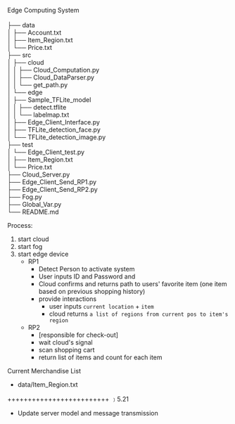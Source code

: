 Edge Computing System  
<br>├── data
<br>│   ├── Account.txt
<br>│   ├── Item_Region.txt
<br>│   └── Price.txt
<br>├── src
<br>│   ├── cloud
<br>│   │   ├── Cloud_Computation.py
<br>│   │   ├── Cloud_DataParser.py
<br>│   │   └── get_path.py
<br>│   └── edge
<br>│       ├── Sample_TFLite_model
<br>│       │   ├── detect.tflite
<br>│       │   └── labelmap.txt
<br>│       ├── Edge_Client_Interface.py
<br>│       ├── TFLite_detection_face.py
<br>│       └── TFLite_detection_image.py
<br>├── test
<br>│   └── Edge_Client_test.py
<br>│       ├── Item_Region.txt
<br>│       └── Price.txt
<br>├── Cloud_Server.py
<br>├── Edge_Client_Send_RP1.py
<br>├── Edge_Client_Send_RP2.py
<br>├── Fog.py
<br>├── Global_Var.py
<br>└── README.md



Process:  
1. start cloud
2. start fog
3. start edge device
    - RP1  
        * Detect Person to activate system 
        * User inputs ID and Password and 
        * Cloud confirms and returns path to users' favorite item (one item based on previous shopping history)
        * provide interactions  
            - user inputs `current location` + `item`
            - cloud returns `a list of regions from current pos to item's region`
    - RP2
        * [responsible for check-out]
        * wait cloud's signal
        * scan shopping cart
        * return list of items and count for each item
        
Current Merchandise List
* data/Item_Region.txt

+++++++++++++++++++++++++
﹞5.21 
- Update server model and message transmission
